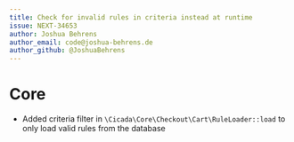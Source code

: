 ```yaml
---
title: Check for invalid rules in criteria instead at runtime
issue: NEXT-34653
author: Joshua Behrens
author_email: code@joshua-behrens.de
author_github: @JoshuaBehrens
---
```

# Core
* Added criteria filter in `\Cicada\Core\Checkout\Cart\RuleLoader::load` to only load valid rules from the database 
